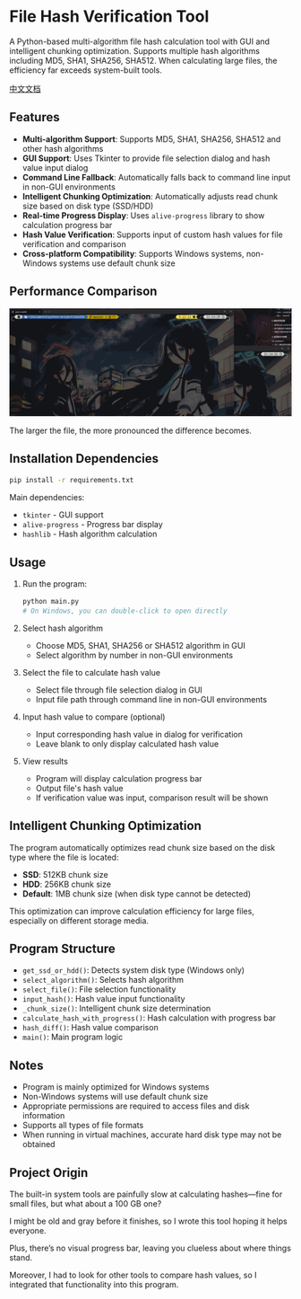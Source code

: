 # File Hash Verification Tool

A Python-based multi-algorithm file hash calculation tool with GUI and intelligent chunking optimization.
Supports multiple hash algorithms including MD5, SHA1, SHA256, SHA512. When calculating large files, the efficiency far exceeds system-built tools.

[中文文档](./README_zh.md)

## Features

- **Multi-algorithm Support**: Supports MD5, SHA1, SHA256, SHA512 and other hash algorithms
- **GUI Support**: Uses Tkinter to provide file selection dialog and hash value input dialog
- **Command Line Fallback**: Automatically falls back to command line input in non-GUI environments
- **Intelligent Chunking Optimization**: Automatically adjusts read chunk size based on disk type (SSD/HDD)
- **Real-time Progress Display**: Uses `alive-progress` library to show calculation progress bar
- **Hash Value Verification**: Supports input of custom hash values for file verification and comparison
- **Cross-platform Compatibility**: Supports Windows systems, non-Windows systems use default chunk size

## Performance Comparison

![Performance Comparison Demo](src/performance.gif)

The larger the file, the more pronounced the difference becomes.

## Installation Dependencies

```bash
pip install -r requirements.txt
```

Main dependencies:
- `tkinter` - GUI support
- `alive-progress` - Progress bar display
- `hashlib` - Hash algorithm calculation

## Usage

1. Run the program:
   ```bash
   python main.py
   # On Windows, you can double-click to open directly
   ```

2. Select hash algorithm
   - Choose MD5, SHA1, SHA256 or SHA512 algorithm in GUI
   - Select algorithm by number in non-GUI environments

3. Select the file to calculate hash value
   - Select file through file selection dialog in GUI
   - Input file path through command line in non-GUI environments

4. Input hash value to compare (optional)
   - Input corresponding hash value in dialog for verification
   - Leave blank to only display calculated hash value

5. View results
   - Program will display calculation progress bar
   - Output file's hash value
   - If verification value was input, comparison result will be shown

## Intelligent Chunking Optimization

The program automatically optimizes read chunk size based on the disk type where the file is located:

- **SSD**: 512KB chunk size
- **HDD**: 256KB chunk size  
- **Default**: 1MB chunk size (when disk type cannot be detected)

This optimization can improve calculation efficiency for large files, especially on different storage media.

## Program Structure

- `get_ssd_or_hdd()`: Detects system disk type (Windows only)
- `select_algorithm()`: Selects hash algorithm
- `select_file()`: File selection functionality
- `input_hash()`: Hash value input functionality
- `_chunk_size()`: Intelligent chunk size determination
- `calculate_hash_with_progress()`: Hash calculation with progress bar
- `hash_diff()`: Hash value comparison
- `main()`: Main program logic

## Notes

- Program is mainly optimized for Windows systems
- Non-Windows systems will use default chunk size
- Appropriate permissions are required to access files and disk information
- Supports all types of file formats
- When running in virtual machines, accurate hard disk type may not be obtained

## Project Origin

The built-in system tools are painfully slow at calculating hashes—fine for small files, but what about a 100 GB one?

I might be old and gray before it finishes, so I wrote this tool hoping it helps everyone.

Plus, there’s no visual progress bar, leaving you clueless about where things stand.

Moreover, I had to look for other tools to compare hash values, so I integrated that functionality into this program.
